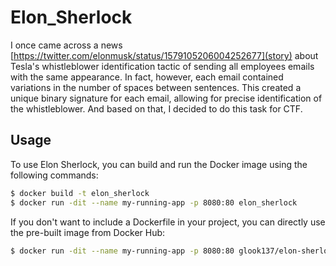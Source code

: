 # Elon_Sherlock

I once came across a news [https://twitter.com/elonmusk/status/1579105206004252677](story) about Tesla's whistleblower identification tactic of sending all employees emails with the same appearance. In fact, however, each email contained variations in the number of spaces between sentences. This created a unique binary signature for each email, allowing for precise identification of the whistleblower. And based on that, I decided to do this task for CTF.


## Usage

To use Elon Sherlock, you can build and run the Docker image using the following commands:

```bash
$ docker build -t elon_sherlock
$ docker run -dit --name my-running-app -p 8080:80 elon_sherlock
```

If you don't want to include a Dockerfile in your project, you can directly use the pre-built image from Docker Hub:

```bash
$ docker run -dit --name my-running-app -p 8080:80 glook137/elon-sherlock
```

